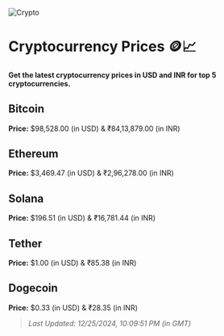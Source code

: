 
![Crypto](https://www.techguide.com.au/wp-content/uploads/2020/11/crypto3.jpeg)

# Cryptocurrency Prices 🪙📈

#### Get the latest cryptocurrency prices in USD and INR for top 5 cryptocurrencies.

## Bitcoin

**Price:** $98,528.00 (in USD) & ₹84,13,879.00 (in INR)

## Ethereum

**Price:** $3,469.47 (in USD) & ₹2,96,278.00 (in INR)

## Solana

**Price:** $196.51 (in USD) & ₹16,781.44 (in INR)

## Tether

**Price:** $1.00 (in USD) & ₹85.38 (in INR)

## Dogecoin

**Price:** $0.33 (in USD) & ₹28.35 (in INR)

> _Last Updated: 12/25/2024, 10:09:51 PM (in GMT)_
